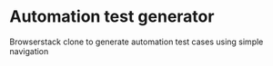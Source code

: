 # Automation test generator
Browserstack clone to generate automation test cases using simple navigation